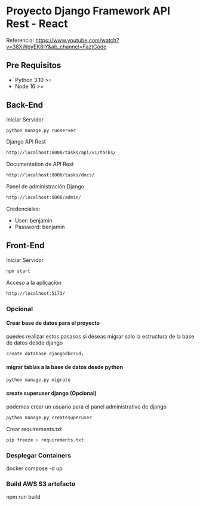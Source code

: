 # Proyecto Django Framework API Rest - React

Referencia: https://www.youtube.com/watch?v=38XWpyEK8IY&ab_channel=FaztCode

## Pre Requisitos

- Python 3.10 >=
- Node 16 >=


## Back-End

Iniciar Servidor
````bash
python manage.py runserver
````
Django API Rest
````bash
http://localhost:8000/tasks/api/v1/tasks/
````

Documentation de API Rest
````bash
http://localhost:8000/tasks/docs/
````

Panel de administración Django
````bash
http://localhost:8000/admin/
````
Credenciales:

- User: benjamin
- Password: benjamin


## Front-End

Iniciar Servidor
````bash
npm start
````
Acceso a la aplicación
````bash
http://localhost:5173/
````

### Opcional
#### Crear base de datos para el proyecto
puedes realizar estos pasasos si deseas migrar solo la estructura de la base de datos  desde django 

````bash
create database djangodbcrud;
````
#### migrar tablas a la base de datos desde python
````bash
python manage.py migrate
````
#### create superuser django (Opcional)
podemos crear un usuario para el panel administrativo de django
````bash
python manage.py createsuperuser
````

Crear requirements.txt
````bash
pip freeze > requirements.txt
````


### Desplegar Containers
docker compose -d up


### Build AWS S3 artefacto
npm run build